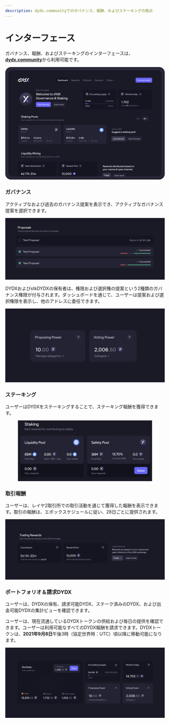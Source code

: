 ```yaml
---
description: dydx.communityでのガバナンス、報酬、およびステーキングの拠点
---
```


# インターフェース

ガバナンス、報酬、およびステーキングのインターフェースは、[**dydx.community**](https://dydx.community)から利用可能です。

![報酬の獲得＆請求、または提案の選択](../.gitbook/assets/4.1-landing-page-interface.png)

### ガバナンス

アクティブなおよび過去のガバナンス提案を表示でき、アクティブなガバナンス提案を選択できます。

![提案のステータスを追跡し、変更についての選択](../.gitbook/assets/4.2-track-proposals.png)

DYDXおよびstkDYDXの保有者は、権限および選択権の提案という2種類のガバナンス権限が付与されます。ダッシュボードを通じて、ユーザーは提案および選択権限を表示し、他のアドレスに委任できます。

![提案および選択権限の委任](../.gitbook/assets/4.3-delegate-voting.png)

### ステーキング

ユーザーはDYDXをステーキングすることで、ステーキング報酬を獲得できます。

<figure><img src="../.gitbook/assets/interface-staking.png" alt=""><figcaption></figcaption></figure>

### 取引報酬

ユーザーは、レイヤ2取引所での取引活動を通じて獲得した報酬を表示できます。取引の報酬は、エポックスケジュールに従い、28日ごとに提供されます。

![報酬を受け取るための取引](../.gitbook/assets/4.5-trade-to-rewards.png)

### ポートフォリオ＆請求DYDX

ユーザーは、DYDXの保有、請求可能DYDX、ステーク済みのDYDX、および出金可能DYDXの集計ビューを確認できます。

ユーザーは、現在流通しているDYDXトークンの供給および毎日の提供を確認できます。ユーザーは利用可能なすべてのDYDX報酬を請求できます。DYDXトークンは、**2021年9月8日**午後3時（協定世界時：UTC）頃以降に移動可能になります。

![報酬の請求](../.gitbook/assets/4.6-claim-rewards.png)
